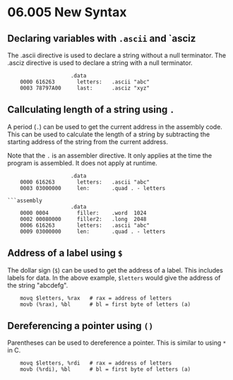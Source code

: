 # 06.005 New Syntax

## Declaring variables with `.ascii` and `asciz

The .ascii directive is used to declare a string without a null terminator.  The .asciz directive is used to declare a string with a null terminator.

```assembly
                 	.data
    0000 616263   	  letters:   .ascii "abc"
    0003 78797A00 	  last:      .asciz "xyz"
```


## Callculating length of a string using `.`

A period (`.`) can be used to get the current address in the assembly code.  This can be used to calculate the length of a string by subtracting the starting address of the string from the current address.

Note that the `.` is an assembler directive.  It only applies at the time the program is assembled.  It does not apply at runtime.

```assembly
                 	.data
    0000 616263   	  letters:   .ascii "abc"
    0003 03000000 	  len:       .quad . - letters

```assembly
                 	.data
    0000 0004     	  filler:    .word  1024
    0002 00080000 	  filler2:   .long  2048
    0006 616263   	  letters:   .ascii "abc"
    0009 03000000 	  len:       .quad . - letters
```

## Address of a label using `$`

The dollar sign (`$`) can be used to get the address of a label.  This includes labels for data.   In the above example, `$letters` would give the address of the string "abcdefg".


```assembly
    movq $letters, %rax   # rax = address of letters
    movb (%rax), %bl      # bl = first byte of letters (a)
```

## Dereferencing a pointer using `()`
Parentheses can be used to dereference a pointer.  This is similar to using `*` in C.

```assembly
    movq $letters, %rdi   # rax = address of letters
    movb (%rdi), %bl      # bl = first byte of letters (a)
```

